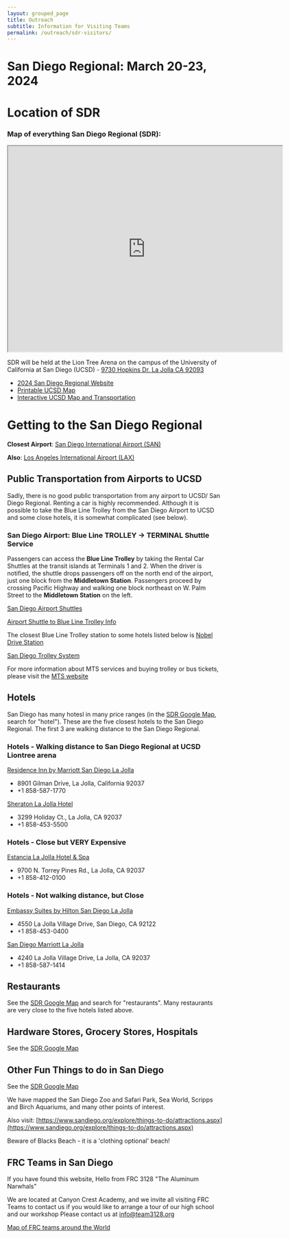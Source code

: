 ```yaml
---
layout: grouped_page
title: Outreach
subtitle: Information for Visiting Teams
permalink: /outreach/sdr-visitors/
---
```


# **San Diego Regional: March 20-23, 2024**

# Location of SDR
### Map of everything San Diego Regional (SDR):
<iframe src="https://www.google.com/maps/d/embed?mid=10U3aCFIjo9u0KhcygBLPZHqY0XeNu7v1&ehbc=2E312F" width="640" height="480"></iframe>

SDR will be held at the Lion Tree Arena on the campus of the University of California at San Diego (UCSD)  -  [9730 Hopkins Dr. La Jolla CA 92093](https://maps.app.goo.gl/bxYfCJs3iHreUewR8)

- [2024 San Diego Regional Website](https://www.firstinspires.org/team-event-search/event?id=68496)
- [Printable UCSD Map](https://ucsdtritons.com/documents/2019/9/19/CampusMap.pdf)
- [Interactive UCSD Map and Transportation](https://newtriton.ucsd.edu/get-around/index.html)

# Getting to the San Diego Regional
**Closest Airport**: [San Diego International Airport (SAN)](https://www.san.org/)

**Also**: [Los Angeles International Airport (LAX)](https://www.flylax.com)

## Public Transportation from Airports to UCSD
Sadly, there is no good public transportation from any airport to UCSD/ San Diego Regional.  Renting a car is highly recommended.
Although it is possible to take the Blue Line Trolley from the San Diego Airport to UCSD and some close hotels, it is somewhat complicated (see below).

### San Diego Airport:  Blue Line TROLLEY → TERMINAL Shuttle Service
Passengers can access the **Blue Line Trolley** by taking the Rental Car Shuttles at the transit islands at Terminals 1 and 2. When the driver is notified, the shuttle drops passengers off on the north end of the airport, just one block from the **Middletown Station**. Passengers proceed by crossing Pacific Highway and walking one block northeast on W. Palm Street to the **Middletown Station** on the left.

[San Diego Airport Shuttles](https://sdapublic.etaspot.net/)

[Airport Shuttle to Blue Line Trolley Info](https://www.san.org/to-from/Public-Transportation#117819-trolley-service)

The closest Blue Line Trolley station to some hotels listed below is [Nobel Drive Station](https://maps.app.goo.gl/nXqo3utL3EV2zicz9)

[San Diego Trolley System](https://www.sdmts.com/transit-services/trolley)

For more information about MTS services and buying trolley or bus tickets, please visit the [MTS website](http://sdapublic.etaspot.net/)

## Hotels
San Diego has many hotesl in many price ranges (in the [SDR Google Map](https://www.google.com/maps/d/u/0/edit?mid=10U3aCFIjo9u0KhcygBLPZHqY0XeNu7v1&ll=32.887237842882584%2C-117.23393556385933&z=15), search for "hotel").
These are the five closest hotels to the San Diego Regional. The first 3 are walking distance to the San Diego Regional.
### Hotels - Walking distance to San Diego Regional at UCSD Liontree arena
[Residence Inn by Marriott San Diego La Jolla](https://www.marriott.com/en-us/hotels/lajca-residence-inn-san-diego-la-jolla/overview/)
- 8901 Gilman Drive, La Jolla, California 92037
- +1 858-587-1770

[Sheraton La Jolla Hotel](https://www.marriott.com/en-us/hotels/sanjs-sheraton-la-jolla-hotel/overview/?scid=f2ae0541-1279-4f24-b197-a979c79310b0)
- 3299 Holiday Ct., La Jolla, CA 92037
- +1 858-453-5500

### Hotels - Close but VERY Expensive
[Estancia La Jolla Hotel & Spa](https://www.estancialajolla.com/?utm_source=gmb-hotel&utm_medium=organic&utm_campaign=gmb)
- 9700 N. Torrey Pines Rd., La Jolla, CA 92037
- +1 858-412-0100

### Hotels - Not walking distance, but Close
[Embassy Suites by Hilton San Diego La Jolla](https://www.hilton.com/en/hotels/sanljes-embassy-suites-san-diego-la-jolla/?SEO_id=GMB-AMER-ES-SANLJES&y_source=1_MTExMDA1Mi03MTUtbG9jYXRpb24ud2Vic2l0ZQ%3D%3D)
- 4550 La Jolla Village Drive, San Diego, CA 92122
- +1 858-453-0400

[San Diego Marriott La Jolla](https://www.marriott.com/en-us/hotels/sanlj-san-diego-marriott-la-jolla/overview/?scid=f2ae0541-1279-4f24-b197-a979c79310b0)
- 4240 La Jolla Village Drive, La Jolla, CA 92037
- +1  858-587-1414

## Restaurants
See the [SDR Google Map](https://www.google.com/maps/d/u/0/edit?mid=10U3aCFIjo9u0KhcygBLPZHqY0XeNu7v1&ll=32.887237842882584%2C-117.23393556385933&z=15) and search for "restaurants". Many restaurants are very close to the five hotels listed above.

## Hardware Stores, Grocery Stores, Hospitals
See the [SDR Google Map](https://www.google.com/maps/d/u/0/edit?mid=10U3aCFIjo9u0KhcygBLPZHqY0XeNu7v1&ll=32.887237842882584%2C-117.23393556385933&z=15)

## Other Fun Things to do in San Diego
See the [SDR Google Map](https://www.google.com/maps/d/u/0/edit?mid=10U3aCFIjo9u0KhcygBLPZHqY0XeNu7v1&ll=32.887237842882584%2C-117.23393556385933&z=15)

We have mapped the San Diego Zoo and Safari Park, Sea World, Scripps and Birch Aquariums, and many other points of interest.

Also visit: [https://www.sandiego.org/explore/things-to-do/attractions.aspx](https://www.sandiego.org/explore/things-to-do/attractions.aspx)

Beware of Blacks Beach - it is a 'clothing optional' beach!

## FRC Teams in San Diego
If you have found this website, Hello from FRC 3128 "The Aluminum Narwhals"

We are located at Canyon Crest Academy, and we invite all visiting FRC Teams to contact us if you would like to arrange a tour of our high school and our workshop
Please contact us at [info@team3128.org](info@team3128.org)

[Map of FRC teams around the World](https://firstmap.github.io/)
